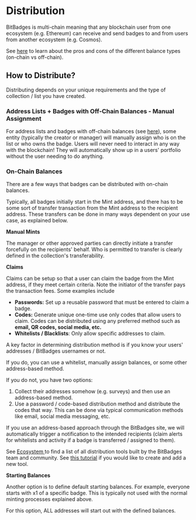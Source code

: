 # Distribution

BitBadges is multi-chain meaning that any blockchain user from one ecosystem (e.g. Ethereum) can receive and send badges to and from users from another ecosystem (e.g. Cosmos).

See  [here](balances-types.md) to learn about the pros and cons of the different balance types (on-chain vs off-chain).

## How to Distribute?

Distributing depends on your unique requirements and the type of collection / list you have created.

### **Address Lists + Badges with Off-Chain Balances - Manual Assignment**

For address lists and badges with off-chain balances (see [here](balances-types.md)), some entity (typically the creator or manager) will manually assign who is on the list or who owns the badge. Users will never need to interact in any way with the blockchain! They will automatically show up in a users' portfolio without the user needing to do anything.

### **On-Chain Balances**

There are a few ways that badges can be distributed with on-chain balances.&#x20;

Typically, all badges initially start in the Mint address, and there has to be some sort of transfer transaction from the Mint address to the recipient address. These transfers can be done in many ways dependent on your use case, as explained below.

**Manual Mints**

The manager or other approved parties can directly initiate a transfer forcefully on the recipients' behalf. Who is permitted to transfer is clearly defined in the collection's transferability.&#x20;

**Claims**

Claims can be setup so that a user can claim the badge from the Mint address, if they meet certain criteria. Note the initiator of the transfer pays the transaction fees. Some examples include

* **Passwords:** Set up a reusable password that must be entered to claim a badge.
* **Codes:** Generate unique one-time use only codes that allow users to claim. Codes can be distributed using any preferred method such as **email, QR codes, social media, etc.**
* **Whitelists / Blacklists**: Only allow specific addresses to claim.

A key factor in determining distribution method is if you know your users' addresses / BitBadges usernames or not.&#x20;

If you do, you can use a whitelist, manually assign balances, or some other address-based method.

If you do not, you have two options:

1. Collect their addresses somehow (e.g. surveys) and then use an address-based method.
2. Use a password / code-based distribution method and distribute the codes that way. This can be done via typical communication methods like email, social media messaging, etc.

If you use an address-based approach through the BitBadges site, we will automatically trigger a notification to the intended recipients (claim alerts for whitelists and activity if a badge is transferred / assigned to them).

See [Ecosystem ](../ecosystem.md)to find a list of all distribution tools built by the BitBadges team and community. See [this tutorial](../../for-developers/tutorials/build-a-distribution-tool.md) if you would like to create and add a new tool.

**Starting Balances**

Another option is to define default starting balances. For example, everyone starts with x1 of a specific badge. This is typically not used with the normal minting processes explained above.

For this option, ALL addresses will start out with the defined balances.&#x20;
